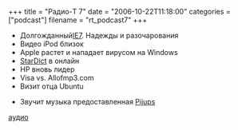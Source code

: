 +++
title = "Радио-T 7"
date = "2006-10-22T11:18:00"
categories = ["podcast"]
filename = "rt_podcast7"
+++


- Долгожданный[IE7](http://www.microsoft.com/windows/ie/default.mspx). Надежды и разочарования
- Видео iPod близок
- Apple растет и нападает вирусом на Windows
- [StarDict](http://www.stardict.org) в онлайн
- HP вновь лидер
- Visa vs. Allofmp3.com
- Визит отца Ubuntu

* Звучит музыка предоставленная [Pijups](http://pijups.pnz.ru/)

[аудио](http://cdn.radio-t.com/rt_podcast7.mp3)
<audio src="http://cdn.radio-t.com/rt_podcast7.mp3" preload="none"></audio>
